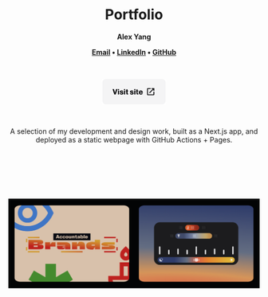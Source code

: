 
<h1 align="center">Portfolio</h1>

<p align="center"><b>Alex Yang</b></p>
<p align="center"><b><a title="Email" align="center" href="mailto:alexanderyang20@gmail.com">Email</a> • <a title="Email" align="center" href="https://linkedin.com/in/alextyang">LinkedIn</a> • <a title="Email" align="center" href="https://github.com/alextyang/">GitHub</a></b></p>

<br/>

<p align="center">
<a title="Webpage" target="_blank" align="center" href="https://alexya.ng/"><img height="52" align="center" src=".github/images/opensite.png"></a>
</p>

<br/>

<p align="center">A selection of my development and design work, built as a Next.js app, and deployed as a static webpage with GitHub Actions + Pages.</p>
<br/>

<br/><br/><br/>

![Preview](.github/images/preview.png)
